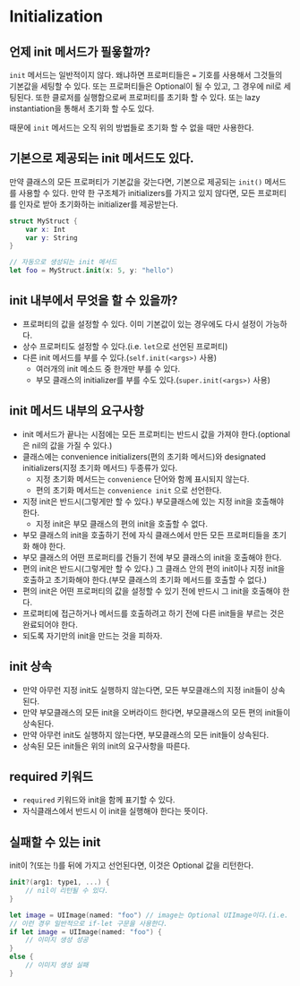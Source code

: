 

# Initialization

## 언제 init 메서드가 필욯할까?

`init` 메서드는 일반적이지 않다. 왜냐하면 프로퍼티들은 `=` 기호를 사용해서 그것들의 기본값을 세팅할 수 있다.
또는 프로퍼티들은 Optional이 될 수 있고, 그 경우에 nil로 세팅된다.
또한 클로저를 실행함으로써 프로퍼티를 초기화 할 수 있다.
또는 lazy instantiation을 통해서 초기화 할 수도 있다.

때문에 `init` 메서드는 오직 위의 방법들로 초기화 할 수 없을 때만 사용한다.

## 기본으로 제공되는 init 메서드도 있다.

만약 클래스의 모든 프로퍼티가 기본값을 갖는다면, 기본으로 제공되는 `init()` 메서드를 사용할 수 있다.
만약 한 구조체가 initializers를 가지고 있지 않다면, 모든 프로퍼티를 인자로 받아 초기화하는 initializer를 제공받는다.

```swift
struct MyStruct {
    var x: Int
    var y: String
}

// 자동으로 생성되는 init 메서드
let foo = MyStruct.init(x: 5, y: "hello")
```

## init 내부에서 무엇을 할 수 있을까?

- 프로퍼티의 값을 설정할 수 있다. 이미 기본값이 있는 경우에도 다시 설정이 가능하다.
- 상수 프로퍼티도 설정할 수 있다.(i.e. `let`으로 선언된 프로퍼티)
- 다른 init 메서드를 부를 수 있다.(`self.init(<args>)` 사용)
  - 여러개의 init 메소드 중 한개만 부를 수 있다.
  - 부모 클래스의 initializer를 부를 수도 있다.(`super.init(<args>)` 사용)

## init 메서드 내부의 요구사항

- init 메서드가 끝나는 시점에는 모든 프로퍼티는 반드시 값을 가져야 한다.(optional은 nil의 값을 가질 수 있다.)
- 클래스에는 convenience initializers(편의 초기화 메서드)와 designated initializers(지정 초기화 메서드) 두종류가 있다.
  - 지정 초기화 메서드는 `convenience` 단어와 함께 표시되지 않는다.
  - 편의 초기화 메서드는 `convenience init` 으로 선언한다. 
- 지정 init은 반드시(그렇게만 할 수 있다.) 부모클래스에 있는 지정 init을 호출해야 한다.
  - 지정 init은 부모 클래스의 편의 init을 호출할 수 없다.
- 부모 클래스의 init을 호출하기 전에 자식 클래스에서 만든 모든 프로퍼티들을 초기화 해야 한다.
- 부모 클래스의 어떤 프로퍼티를 건들기 전에 부모 클래스의 init을 호출해야 한다.
- 편의 init은 반드시(그렇게만 할 수 있다.) 그 클래스 안의 편의 init이나 지정 init을 호출하고 초기화해야 한다.(부모 클래스의 초기화 메서드를 호출할 수 없다.)
- 편의 init은 어떤 프로퍼티의 값을 설정할 수 있기 전에 반드시 그 init을 호출해야 한다.
- 프로퍼티에 접근하거나 메서드를 호출하려고 하기 전에 다른 init들을 부르는 것은 완료되어야 한다.
- 되도록 자기만의 init을 만드는 것을 피하자.

## init 상속

- 만약 아무런 지정 init도 실행하지 않는다면, 모든 부모클래스의 지정 init들이 상속된다.
- 만약 부모클래스의 모든 init을 오버라이드 한다면, 부모클래스의 모든 편의 init들이 상속된다.
- 만약 아무런 init도 실행하지 않는다면, 부모클래스의 모든 init들이 상속된다.
- 상속된 모든 init들은 위의 init의 요구사항을 따른다.

## required 키워드

- `required` 키워드와 init을 함께 표기할 수 있다.
- 자식클래스에서 반드시 이 init을 실행해야 한다는 뜻이다.

## 실패할 수 있는 init

init이 ?(또는 !)를 뒤에 가지고 선언된다면, 이것은 Optional 값을 리턴한다.

```swift
init?(arg1: type1, ...) {
    // nil이 리턴될 수 있다.
}

let image = UIImage(named: "foo") // image는 Optional UIImage이다.(i.e. UIImage?)
// 이런 경우 일반적으로 if-let 구문을 사용한다.
if let image = UIImage(named: "foo") {
    // 이미지 생성 성공
}
else {
    // 이미지 생성 실패
}
```